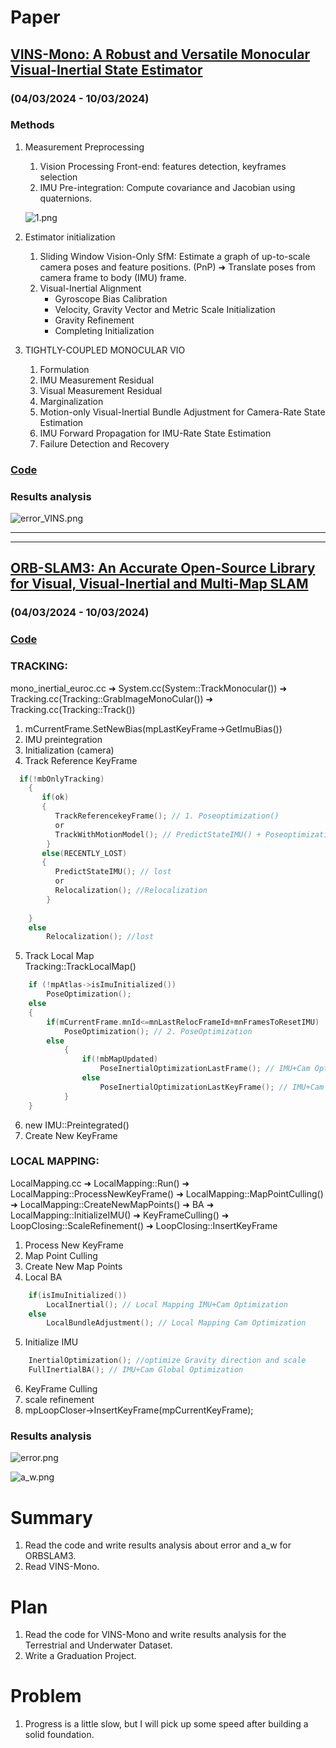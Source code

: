 # Paper
## [VINS-Mono: A Robust and Versatile Monocular Visual-Inertial State Estimator](https://arxiv.org/pdf/1708.03852.pdf)
### (04/03/2024 - 10/03/2024)
### Methods
1. Measurement Preprocessing
    1) Vision Processing Front-end: features detection, keyframes selection
    2) IMU Pre-integration: Compute covariance and Jacobian using quaternions.

    ![1.png](https://github.com/zhangx297/2024-Weekly-Report/blob/main/Pictures%20of%20papers/VINS-Mono_A_Robust_and_Versatile_Monocular_Visual-Inertial_State_Estimator_1.jpg)
    
2. Estimator initialization
    1) Sliding Window Vision-Only SfM: Estimate a graph of up-to-scale camera poses and feature positions. (PnP) ➜ Translate poses from camera frame to body (IMU) frame.
    2) Visual-Inertial Alignment
        * Gyroscope Bias Calibration
        * Velocity, Gravity Vector and Metric Scale Initialization
        * Gravity Refinement
        * Completing Initialization
3. TIGHTLY-COUPLED MONOCULAR VIO
    1) Formulation
    2) IMU Measurement Residual
    3) Visual Measurement Residual
    4) Marginalization
    5) Motion-only Visual-Inertial Bundle Adjustment for Camera-Rate State Estimation
    6) IMU Forward Propagation for IMU-Rate State Estimation
    7) Failure Detection and Recovery

### [Code](https://github.com/zhangx297/VINS-Mono)

### Results analysis

![error_VINS.png](https://github.com/zhangx297/2024-Weekly-Report/blob/main/Pictures%20of%20papers/error_VINS.jpg)


---------------------------------------------------------------------------------------------------------------------
---------------------------------------------------------------------------------------------------------------------

## [ORB-SLAM3: An Accurate Open-Source Library for Visual, Visual-Inertial and Multi-Map SLAM](https://arxiv.org/abs/2007.11898)
### (04/03/2024 - 10/03/2024)

### [Code](https://github.com/zhangx297/ORBSLAM3)

### TRACKING:
mono_inertial_euroc.cc ➜ System.cc(System::TrackMonocular()) ➜ Tracking.cc(Tracking::GrabImageMonoCular()) ➜ Tracking.cc(Tracking::Track()) 
1. mCurrentFrame.SetNewBias(mpLastKeyFrame->GetImuBias())
2. IMU preintegration
3. Initialization (camera)
4. Track Reference KeyFrame
```c
  if(!mbOnlyTracking)
    {
       if(ok) 
       {               
          TrackReferencekeyFrame(); // 1. Poseoptimization()  
          or
          TrackWithMotionModel(); // PredictStateIMU() + Poseoptimization()
        }    
       else(RECENTLY_LOST)
       {
          PredictStateIMU(); // lost 
          or
          Relocalization(); //Relocalization  
        }
         
    }
    else
        Relocalization(); //lost
```
5. Track Local Map  
    Tracking::TrackLocalMap()
```c
    if (!mpAtlas->isImuInitialized())
        PoseOptimization();
    else
    {
        if(mCurrentFrame.mnId<=mnLastRelocFrameId+mnFramesToResetIMU)
            PoseOptimization(); // 2. PoseOptimization
        else
            {
                if(!mbMapUpdated)
                    PoseInertialOptimizationLastFrame(); // IMU+Cam Optimization    // covariance, Jacobian, update
                else
                    PoseInertialOptimizationLastKeyFrame(); // IMU+Cam Optimization
            }
    }
```
6. new IMU::Preintegrated()
7. Create New KeyFrame

### LOCAL MAPPING:
LocalMapping.cc ➜ LocalMapping::Run() ➜ LocalMapping::ProcessNewKeyFrame() ➜ LocalMapping::MapPointCulling() ➜ LocalMapping::CreateNewMapPoints() ➜ BA ➜ LocalMapping::InitializeIMU() ➜ KeyFrameCulling() ➜ LoopClosing::ScaleRefinement() ➜ LoopClosing::InsertKeyFrame
1. Process New KeyFrame
2. Map Point Culling
3. Create New Map Points
4. Local BA
```c
    if(isImuInitialized())
        LocalInertial(); // Local Mapping IMU+Cam Optimization
    else
        LocalBundleAdjustment(); // Local Mapping Cam Optimization
```
5. Initialize IMU  
```c
    InertialOptimization(); //optimize Gravity direction and scale
    FullInertialBA(); // IMU+Cam Global Optimization
```
6. KeyFrame Culling
7. scale refinement
8. mpLoopCloser->InsertKeyFrame(mpCurrentKeyFrame);

### Results analysis

![error.png](https://github.com/zhangx297/2024-Weekly-Report/blob/main/Pictures%20of%20papers/error.jpg)

![a_w.png](https://github.com/zhangx297/2024-Weekly-Report/blob/main/Pictures%20of%20papers/a_w.jpg)

# Summary
1. Read the code and write results analysis about error and a_w for ORBSLAM3.
2. Read VINS-Mono.  

# Plan
1. Read the code for VINS-Mono and write results analysis for the Terrestrial and Underwater Dataset.
2. Write a Graduation Project.

# Problem
1. Progress is a little slow, but I will pick up some speed after building a solid foundation.
    
